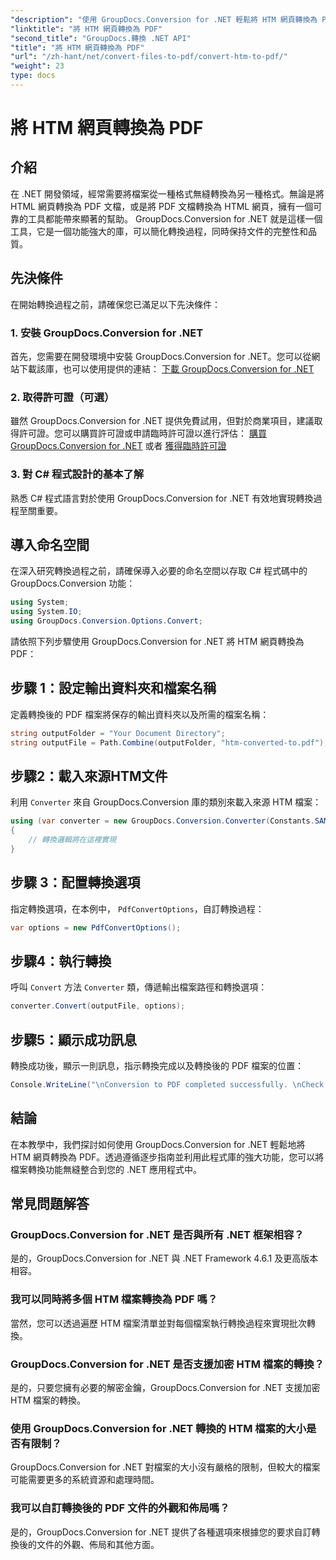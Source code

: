 ```yaml
---
"description": "使用 GroupDocs.Conversion for .NET 輕鬆將 HTM 網頁轉換為 PDF。按照我們的逐步指南，無縫整合到您的 .NET 應用程式中。"
"linktitle": "將 HTM 網頁轉換為 PDF"
"second_title": "GroupDocs.轉換 .NET API"
"title": "將 HTM 網頁轉換為 PDF"
"url": "/zh-hant/net/convert-files-to-pdf/convert-htm-to-pdf/"
"weight": 23
type: docs
---
```

# 將 HTM 網頁轉換為 PDF

## 介紹
在 .NET 開發領域，經常需要將檔案從一種格式無縫轉換為另一種格式。無論是將 HTML 網頁轉換為 PDF 文檔，或是將 PDF 文檔轉換為 HTML 網頁，擁有一個可靠的工具都能帶來顯著的幫助。 GroupDocs.Conversion for .NET 就是這樣一個工具，它是一個功能強大的庫，可以簡化轉換過程，同時保持文件的完整性和品質。
## 先決條件
在開始轉換過程之前，請確保您已滿足以下先決條件：
### 1. 安裝 GroupDocs.Conversion for .NET
首先，您需要在開發環境中安裝 GroupDocs.Conversion for .NET。您可以從網站下載該庫，也可以使用提供的連結： [下載 GroupDocs.Conversion for .NET](https://releases.groupdocs.com/conversion/net/)
### 2. 取得許可證（可選）
雖然 GroupDocs.Conversion for .NET 提供免費試用，但對於商業項目，建議取得許可證。您可以購買許可證或申請臨時許可證以進行評估： [購買 GroupDocs.Conversion for .NET](https://purchase.groupdocs.com/buy) 或者 [獲得臨時許可證](https://purchase.groupdocs.com/temporary-license/)
### 3. 對 C# 程式設計的基本了解
熟悉 C# 程式語言對於使用 GroupDocs.Conversion for .NET 有效地實現轉換過程至關重要。

## 導入命名空間
在深入研究轉換過程之前，請確保導入必要的命名空間以存取 C# 程式碼中的 GroupDocs.Conversion 功能：
```csharp
using System;
using System.IO;
using GroupDocs.Conversion.Options.Convert;
```

請依照下列步驟使用 GroupDocs.Conversion for .NET 將 HTM 網頁轉換為 PDF：
## 步驟 1：設定輸出資料夾和檔案名稱
定義轉換後的 PDF 檔案將保存的輸出資料夾以及所需的檔案名稱：
```csharp
string outputFolder = "Your Document Directory";
string outputFile = Path.Combine(outputFolder, "htm-converted-to.pdf");
```
## 步驟2：載入來源HTM文件
利用 `Converter` 來自 GroupDocs.Conversion 庫的類別來載入來源 HTM 檔案：
```csharp
using (var converter = new GroupDocs.Conversion.Converter(Constants.SAMPLE_HTM))
{
    // 轉換邏輯將在這裡實現
}
```
## 步驟 3：配置轉換選項
指定轉換選項，在本例中， `PdfConvertOptions`，自訂轉換過程：
```csharp
var options = new PdfConvertOptions();
```
## 步驟4：執行轉換
呼叫 `Convert` 方法 `Converter` 類，傳遞輸出檔案路徑和轉換選項：
```csharp
converter.Convert(outputFile, options);
```
## 步驟5：顯示成功訊息
轉換成功後，顯示一則訊息，指示轉換完成以及轉換後的 PDF 檔案的位置：
```csharp
Console.WriteLine("\nConversion to PDF completed successfully. \nCheck output in {0}", outputFolder);
```

## 結論
在本教學中，我們探討如何使用 GroupDocs.Conversion for .NET 輕鬆地將 HTM 網頁轉換為 PDF。透過遵循逐步指南並利用此程式庫的強大功能，您可以將檔案轉換功能無縫整合到您的 .NET 應用程式中。
## 常見問題解答
### GroupDocs.Conversion for .NET 是否與所有 .NET 框架相容？
是的，GroupDocs.Conversion for .NET 與 .NET Framework 4.6.1 及更高版本相容。
### 我可以同時將多個 HTM 檔案轉換為 PDF 嗎？
當然，您可以透過遍歷 HTM 檔案清單並對每個檔案執行轉換過程來實現批次轉換。
### GroupDocs.Conversion for .NET 是否支援加密 HTM 檔案的轉換？
是的，只要您擁有必要的解密金鑰，GroupDocs.Conversion for .NET 支援加密 HTM 檔案的轉換。
### 使用 GroupDocs.Conversion for .NET 轉換的 HTM 檔案的大小是否有限制？
GroupDocs.Conversion for .NET 對檔案的大小沒有嚴格的限制，但較大的檔案可能需要更多的系統資源和處理時間。
### 我可以自訂轉換後的 PDF 文件的外觀和佈局嗎？
是的，GroupDocs.Conversion for .NET 提供了各種選項來根據您的要求自訂轉換後的文件的外觀、佈局和其他方面。